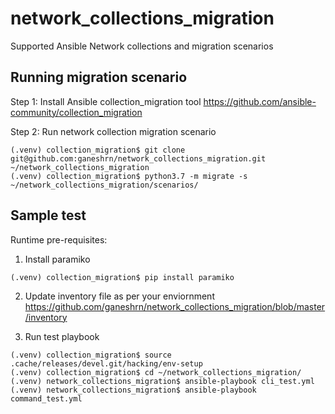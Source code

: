 # network_collections_migration
Supported Ansible Network collections and migration scenarios

Running migration scenario
--------------------------

Step 1:
Install Ansible collection_migration tool https://github.com/ansible-community/collection_migration

Step 2:
Run network collection migration scenario
```console
(.venv) collection_migration$ git clone git@github.com:ganeshrn/network_collections_migration.git ~/network_collections_migration
(.venv) collection_migration$ python3.7 -m migrate -s ~/network_collections_migration/scenarios/
```


Sample test
-----------
Runtime pre-requisites:

1) Install paramiko
```console
(.venv) collection_migration$ pip install paramiko
```
2) Update inventory file as per your enviornment https://github.com/ganeshrn/network_collections_migration/blob/master/inventory

3) Run test playbook
```console
(.venv) collection_migration$ source .cache/releases/devel.git/hacking/env-setup
(.venv) collection_migration$ cd ~/network_collections_migration/
(.venv) network_collections_migration$ ansible-playbook cli_test.yml
(.venv) network_collections_migration$ ansible-playbook command_test.yml
```
